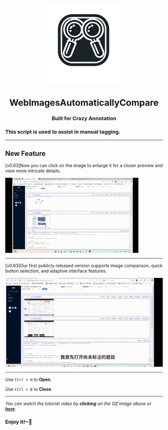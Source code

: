 <div align="center" dir="auto">
<img height="256" src="logo.png" style="max-width: 100%;">
<div class="markdown-heading" dir="auto"><h1 tabindex="-1" class="heading-element" dir="auto">WebImagesAutomaticallyCompare</h1></svg></div><h3>Bulit for Crazy Annotation</h3></div>

### This script is used to assist in manual tagging.

---
## New Feature

[v0.63]Now you can click on the image to enlarge it for a closer preview and view more intricate details.

![ImageMagnificationFunction](ImageMagnificationFunction.gif)


---
[v0.63]Our first publicly released version supports image comparison, quick button selection, and adaptive interface features.

[![Demo](demo.gif)](https://pan.baidu.com/s/14RaAgfdfjQKsbHBnRuDfFg?pwd=4321)

---

Use `Ctrl + H` to **Open**.

Use `Ctrl + B` to **Close**.

---

*You can watch the tutorial video by **clicking** on the Gif image above or [**here**](https://pan.baidu.com/s/14RaAgfdfjQKsbHBnRuDfFg?pwd=4321).*

### Enjoy it!~🤗
